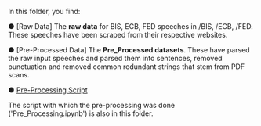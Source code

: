 In this folder, you find: 

● [Raw Data] 
The **raw data** for BIS, ECB, FED speeches in /BIS, /ECB, /FED. These speeches have been scraped from their respective websites. 

● [Pre-Processed Data]
The **Pre_Processed datasets**. These have parsed the raw input speeches and parsed them into sentences, removed punctuation and removed common redundant strings that stem from PDF scans.

● [Pre-Processing Script]([https://github.com/Moritz-Pfeifer/CentralBankRoBERTa/tree/main/Data](https://github.com/Moritz-Pfeifer/CentralBankRoBERTa/blob/main/Data/Pre_Processing.ipynb)) 

The script with which the pre-processing was done ('Pre_Processing.ipynb') is also in this folder. 
